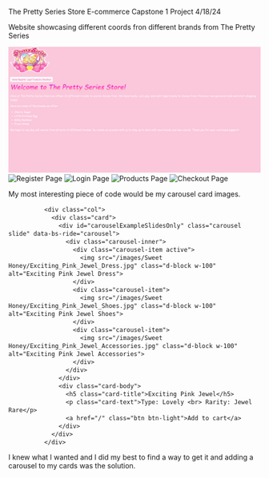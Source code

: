 The Pretty Series Store
E-commerce Capstone 1 Project 4/18/24

Website showcasing different coords fron different brands from The Pretty Series

![Home Page](./images/Readme/homepage.png)
![Register Page](./images/registerpage.png)
![Login Page](./images/loginpage.png)
![Products Page](./images/productpage.png)
![Checkout Page](./images/checkoutpage.png)

My most interesting piece of code would be my carousel card images.

              <div class="col">
                <div class="card">
                  <div id="carouselExampleSlidesOnly" class="carousel slide" data-bs-ride="carousel">
                    <div class="carousel-inner">
                      <div class="carousel-item active">
                        <img src="/images/Sweet Honey/Exciting_Pink_Jewel_Dress.jpg" class="d-block w-100" alt="Exciting Pink Jewel Dress">
                      </div>
                      <div class="carousel-item">
                        <img src="/images/Sweet Honey/Exciting_Pink_Jewel_Shoes.jpg" class="d-block w-100" alt="Exciting Pink Jewel Shoes">
                      </div>
                      <div class="carousel-item">
                        <img src="/images/Sweet Honey/Exciting_Pink_Jewel_Accessories.jpg" class="d-block w-100" alt="Exciting Pink Jewel Accessories">
                      </div>
                    </div>
                  </div>
                  <div class="card-body">
                    <h5 class="card-title">Exciting Pink Jewel</h5>
                    <p class="card-text">Type: Lovely <br> Rarity: Jewel Rare</p>
                    <a href="/" class="btn btn-light">Add to cart</a>
                  </div>
                </div>
              </div>

I knew what I wanted and I did my best to find a way to get it and adding a carousel to my cards was the solution. 